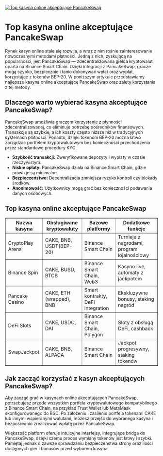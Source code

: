 [![Top kasyna online akceptujące PancakeSwap](https://123-caf.pages.dev/gitsignup.png)](https://vrmoo.ru/Bt82HjjY)

<h1>Top kasyna online akceptujące PancakeSwap</h1> <p>Rynek kasyn online stale się rozwija, a wraz z nim rośnie zainteresowanie nowoczesnymi metodami płatności. Jedną z nich, zyskującą na popularności, jest PancakeSwap — zdecentralizowana giełda kryptowalut oparta na Binance Smart Chain. Dzięki integracji z PancakeSwap, gracze mogą szybko, bezpiecznie i tanio dokonywać wpłat oraz wypłat, korzystając z tokenów BEP-20. W poniższym artykule przedstawiamy najlepsze kasyna online akceptujące PancakeSwap oraz zalety korzystania z tej metody.</p>  <h2>Dlaczego warto wybierać kasyna akceptujące PancakeSwap?</h2> <p>PancakeSwap umożliwia graczom korzystanie z płynności zdecentralizowanej, co eliminuje potrzebę pośredników finansowych. Transakcje są szybkie, a ich koszty często niższe niż w tradycyjnych systemach płatności. Ponadto, dzięki tokenom BEP-20 można łatwo zarządzać portfelem kryptowalutowym bez konieczności przechodzenia przez standardowe procedury KYC.</p> <ul>   <li><strong>Szybkość transakcji:</strong> Zweryfikowane depozyty i wypłaty w czasie rzeczywistym.</li>   <li><strong>Niskie opłaty:</strong> PancakeSwap działa na Binance Smart Chain, gdzie prowizje są minimalne.</li>   <li><strong>Bezpieczeństwo:</strong> Decentralizacja zmniejsza ryzyko kontroli czy blokady środków.</li>   <li><strong>Anonimowość:</strong> Użytkownicy mogą grać bez konieczności podawania danych osobowych.</li> </ul>  <h2>Top kasyna online akceptujące PancakeSwap</h2> <table border="1" cellpadding="8" cellspacing="0">   <thead>     <tr>       <th>Nazwa kasyna</th>       <th>Obsługiwane kryptowaluty</th>       <th>Bazowe platformy</th>       <th>Dodatkowe funkcje</th>     </tr>   </thead>   <tbody>     <tr>       <td>CryptoPlay Arena</td>       <td>CAKE, BNB, USDT(BEP-20)</td>       <td>Binance Smart Chain</td>       <td>Turnieje z nagrodami, program lojalnościowy</td>     </tr>     <tr>       <td>Binance Spin</td>       <td>CAKE, BUSD, BTCB</td>       <td>Binance Smart Chain, Web3</td>       <td>Kasyno live, automaty z jackpotem</td>     </tr>     <tr>       <td>Pancake Casino</td>       <td>CAKE, ETH (wrapped), BNB</td>       <td>Smart kontrakty, DeFi integration</td>       <td>Ekskluzywne bonusy, staking nagród</td>     </tr>     <tr>       <td>DeFi Slots</td>       <td>CAKE, USDC, DAI</td>       <td>Binance Smart Chain, Polygon</td>       <td>Sloty z obsługą DeFi, cashback</td>     </tr>     <tr>       <td>SwapJackpot</td>       <td>CAKE, BNB, ALPACA</td>       <td>Binance Smart Chain</td>       <td>Jackpot progresywny, staking tokenów</td>     </tr>   </tbody> </table>  <h2>Jak zacząć korzystać z kasyn akceptujących PancakeSwap?</h2> <p>Aby zacząć grać w kasynach online akceptujących PancakeSwap, potrzebujesz przede wszystkim portfela kryptowalutowego kompatybilnego z Binance Smart Chain, na przykład Trust Wallet lub MetaMask skonfigurowanego do BSC. Po założeniu i zasileniu portfela tokenami CAKE lub innymi wspieranymi walutami, możesz przejść do wybranego kasyna i bezpośrednio zrealizować wpłatę przez PancakeSwap.</p> <p>Większość platform oferuje intuicyjne interfejsy, integrujące bridge do PancakeSwap, dzięki czemu proces wymiany tokenów jest łatwy i szybki. Pamiętaj jednak o zawsze sprawdzaniu bezpieczeństwa strony oraz ilości dostępnych gier i bonusów przed wyborem kasyna.</p>